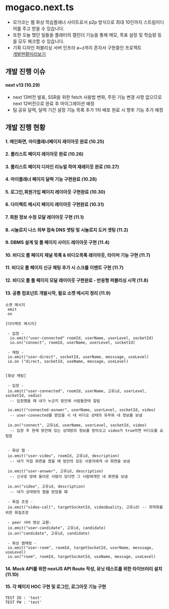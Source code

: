 # mogaco.next.ts

- 모가코는 웹 화상 학습플래너 사이트로서 p2p 방식으로 최대 10인까지 스트림미디어를 주고 받을 수 있습니다. <br/>
- 또한 오늘 했던 일들을 플래터의 캘린더 기능을 통해 메모, 목표 설정 및 학습량 등을 모두 체크할 수 있습니다. <br/>
- 기획 디자인 퍼블리싱 서버 인프라 a~z까지 혼자서 구현중인 프로젝트 <br/>
  <a href="https://mogaco.vercel.app/">개발현황미리보기</a>

## 개발 진행 이슈

#### next v13 (10.29)

- next 13버전 발표, SSR을 위한 fetch 사용법 변화, 주된 기능 변경 사항 없으므로 next 12버전으로 완료 후 마이그레이션 예정 <br/>
- 팀 공유 달력, 달력 기간 설정 기능 목록 추가 1차 배포 완료 시 향후 기능 추가 예정

## 개발 진행 현황

#### 1. 메인화면, 마이플래너페이지 레이아웃 완료 (10.25)

#### 2. 룸리스트 페이지 레이아웃 완료 (10.26)

#### 3. 룸리스트 페이지 디자인 리뉴얼 하여 재레이웃 완료 (10.27)

#### 4. 마이플래너 페이지 달력 기능 구현완료 (10.28)

#### 5. 로그인,회원가입 페이지 레이아웃 구현완료 (10.30)

#### 6. 다이렉트 메시지 페이지 레이아웃 구현완료 (10.31)

#### 7. 회원 정보 수정 모달 레이아웃 구현 (11.1)

#### 8. 시놀로지 나스 외부 접속 DNS 셋팅 및 시놀로지 도커 셋팅 (11.2)

#### 9. DBMS 설계 및 룸 페이지 사이드 레이아웃 구현 (11.4)

#### 10. 비디오 룸 페이지 채널 목록 & 비디오목록 레이아웃, 타이머 기능 구현 (11.7)

#### 11. 비디오 룸 페이지 신규 채팅 추가 시 스크롤 이벤트 구현 (11.7)

#### 12. 비디오 룸 풀 페이지 모달 레이아웃 구현완료 - 반응형 퍼블리싱 시작 (11.8)

#### 13. 공통 컴포넌트 개발시작, 필요 소켓 메시지 정리 (11.9)

```
소켓 메시지
 emit
 on

[다이렉트 메시지]

 - 입장 -
  io.emit("user-connected" roomId, userName, userLevel, socketId)
  io.on("connect", roomId, userName, userLevel, socketId)

 - 채팅 -
 io.emit("user-direct", socketId, userName, messsage, useLevel)
 io.on ("direct, socketId, useName, message, useLevel)


[화상 채팅]

 - 입장 -
 io.emit("user-connected", roomId, userName, 고유id, userLevel, socketId, vedio)
  -- 입장했을 때 내가 누군지 방안에 사람들한테 알림

 io.emit("connected-asnwer", userName, userLevel, socketId, video)
  -- user-connected를 받았을 시 내 비디오 상태의 유무와 내 정보를 보냄

 io.on("connect", 고유id, userName, userLevel, socketId, video)
  -- 입장 후 현재 방안에 있는 상대방의 정보를 받아오고 video가 true라면 비디오를 요청함


 - 화상 캠 -
 io.emit("user-video", roomId, 고유id, description)
  -- 내가 직접 화면을 켰을 때 방안의 모든 사용자에게 내 화면을 보냄

 io.emit("user-answer", 고유id, description)
  -- 신규로 방에 들어온 사람이 있다면 그 사람에게만 내 화면을 보냄

 io.on("video", 고유id, description)
  -- 내가 상대방의 캠을 받았을 떄

 - 화질 조정 -
 io.emit("video-call", targetSocketId, videoQuality, 고유id) -- 최적화를 위한 화질조정

 - peer 서버 영상 교환-
 io.emit("user-candidate", 고유id, candidate)
 io.on("candidate", 고유id, candidate)

 - 화상 캠채팅 -
 io.emit("user-room", roomId, targetSocketId, userName, messsage, useLevel)
 io.on("room", roomId, targetSocketId, useName, message, useLevel)

```

#### 14. Mock API를 위한 nextJS API Route 작성, 유닛 테스트를 위한 라이브러리 설치 (11.10)
#### 15. 각 페이지 HOC 구현 및 로그인, 로그아웃 기능 구현
```
TEST ID : 'test'
TEST PW : 'test'
```
